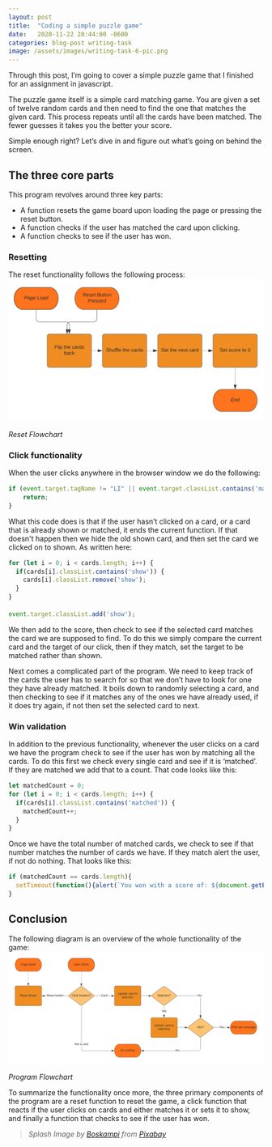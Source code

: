 ```yaml
---
layout: post
title:  "Coding a simple puzzle game"
date:   2020-11-22 20:44:00 -0600
categories: blog-post writing-task
image: /assets/images/writing-task-6-pic.png
---
```


Through this post, I’m going to cover a simple puzzle game that I finished for an assignment in javascript.

The puzzle game itself is a simple card matching game. You are given a set of twelve random cards and then need to find the one that matches the given card. This process repeats until all the cards have been matched. The fewer guesses it takes you the better your score.

Simple enough right? Let’s dive in and figure out what’s going on behind the screen.

## The three core parts
This program revolves around three key parts:
* A function resets the game board upon loading the page or pressing the reset button.
* A function checks if the user has matched the card upon clicking.
* A function checks to see if the user has won.

### Resetting
The reset functionality follows the following process:  
![reset flowchart](/assets/20-11-22/flowchart_1.png)

*Reset Flowchart*

### Click functionality
When the user clicks anywhere in the browser window we do the following:
``` javascript
if (event.target.tagName != "LI" || event.target.classList.contains('matched') || event.target.classList.contains('show')) {
    return;
}
```
What this code does is that if the user hasn’t clicked on a card, or a card that is already shown or matched, it ends the current function. If that doesn't happen then we hide the old shown card, and then set the card we clicked on to shown. As written here:
``` javascript
for (let i = 0; i < cards.length; i++) {
  if(cards[i].classList.contains('show')) {
    cards[i].classList.remove('show');
  }
}

event.target.classList.add('show');
``` 
We then add to the score, then check to see if the selected card matches the card we are supposed to find. To do this we simply compare the current card and the target of our click, then if they match, set the target to be matched rather than shown.

Next comes a complicated part of the program. We need to keep track of the cards the user has to search for so that we don’t have to look for one they have already matched. It boils down to randomly selecting a card, and then checking to see if it matches any of the ones we have already used, if it does try again, if not then set the selected card to next.

### Win validation
In addition to the previous functionality, whenever the user clicks on a card we have the program check to see if the user has won by matching all the cards. To do this first we check every single card and see if it is ‘matched’. If they are matched we add that to a count. That code looks like this:
``` javascript
let matchedCount = 0;
for (let i = 0; i < cards.length; i++) {
  if(cards[i].classList.contains('matched')) {
    matchedCount++;
  }
}
```
Once we have the total number of matched cards, we check to see if that number matches the number of cards we have. If they match alert the user, if not do nothing. That looks like this:
``` javascript
if (matchedCount == cards.length){
  setTimeout(function(){alert(`You won with a score of: ${document.getElementById('score').innerText}`);}, 0);
}
```

## Conclusion
The following diagram is an overview of the whole functionality of the game:
![program flowchart](/assets/20-11-22/flowchart_2.png)

*Program Flowchart*

To summarize the functionality once more, the three primary components of the program are a reset function to reset the game, a click function that reacts if the user clicks on cards and either matches it or sets it to show, and finally a function that checks to see if the user has won.


> *Splash Image by [Boskampi](https://pixabay.com/users/boskampi-3788146/?utm_source=link-attribution&amp;utm_medium=referral&amp;utm_campaign=image&amp;utm_content=1873854) from [Pixabay](https://pixabay.com/?utm_source=link-attribution&amp;utm_medium=referral&amp;utm_campaign=image&amp;utm_content=1873854)*